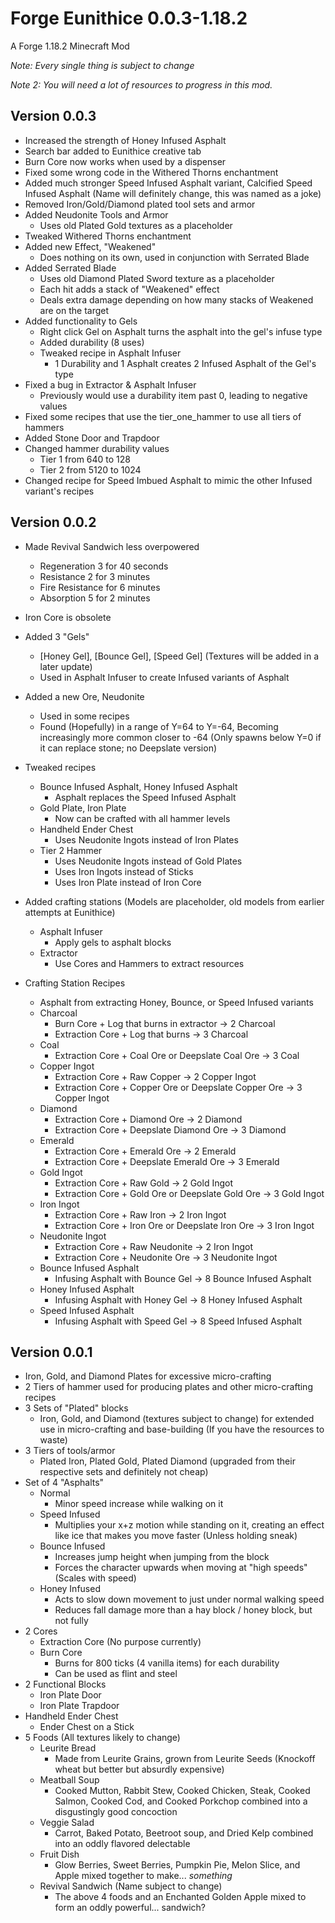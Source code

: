 # Forge Eunithice 0.0.3-1.18.2

A Forge 1.18.2 Minecraft Mod

_Note: Every single thing is subject to change_

_Note 2: You will need a lot of resources to progress in this mod._


## Version 0.0.3
- Increased the strength of Honey Infused Asphalt
- Search bar added to Eunithice creative tab
- Burn Core now works when used by a dispenser
- Fixed some wrong code in the Withered Thorns enchantment
- Added much stronger Speed Infused Asphalt variant, Calcified Speed Infused Asphalt (Name will definitely change, this was named as a joke)
- Removed Iron/Gold/Diamond plated tool sets and armor
- Added Neudonite Tools and Armor
  - Uses old Plated Gold textures as a placeholder
- Tweaked Withered Thorns enchantment
- Added new Effect, "Weakened"
  - Does nothing on its own, used in conjunction with Serrated Blade
- Added Serrated Blade
  - Uses old Diamond Plated Sword texture as a placeholder 
  - Each hit adds a stack of "Weakened" effect
  - Deals extra damage depending on how many stacks of Weakened are on the target
- Added functionality to Gels
  - Right click Gel on Asphalt turns the asphalt into the gel's infuse type
  - Added durability (8 uses)
  - Tweaked recipe in Asphalt Infuser
    - 1 Durability and 1 Asphalt creates 2 Infused Asphalt of the Gel's type
- Fixed a bug in Extractor & Asphalt Infuser
  - Previously would use a durability item past 0, leading to negative values
- Fixed some recipes that use the tier_one_hammer to use all tiers of hammers
- Added Stone Door and Trapdoor
- Changed hammer durability values
  - Tier 1 from 640 to 128
  - Tier 2 from 5120 to 1024
- Changed recipe for Speed Imbued Asphalt to mimic the other Infused variant's recipes

## Version 0.0.2
- Made Revival Sandwich less overpowered
  - Regeneration 3 for 40 seconds
  - Resistance 2 for 3 minutes
  - Fire Resistance for 6 minutes
  - Absorption 5 for 2 minutes
- Iron Core is obsolete
- Added 3 "Gels"
  - [Honey Gel], [Bounce Gel], [Speed Gel] (Textures will be added in a later update)
  - Used in Asphalt Infuser to create Infused variants of Asphalt

- Added a new Ore, Neudonite
  - Used in some recipes
  - Found (Hopefully) in a range of Y=64 to Y=-64, Becoming increasingly more common closer to -64 (Only spawns below Y=0 if it can replace stone; no Deepslate version)
- Tweaked recipes
  - Bounce Infused Asphalt, Honey Infused Asphalt
    - Asphalt replaces the Speed Infused Asphalt
  - Gold Plate, Iron Plate
    - Now can be crafted with all hammer levels
  - Handheld Ender Chest
    - Uses Neudonite Ingots instead of Iron Plates
  - Tier 2 Hammer
    - Uses Neudonite Ingots instead of Gold Plates
    - Uses Iron Ingots instead of Sticks
    - Uses Iron Plate instead of Iron Core
- Added crafting stations (Models are placeholder, old models from earlier attempts at Eunithice)
  - Asphalt Infuser
    - Apply gels to asphalt blocks
  - Extractor
    - Use Cores and Hammers to extract resources
- Crafting Station Recipes
  - Asphalt from extracting Honey, Bounce, or Speed Infused variants
  - Charcoal
    - Burn Core + Log that burns in extractor -> 2 Charcoal
    - Extraction Core + Log that burns -> 3 Charcoal
  - Coal
    - Extraction Core + Coal Ore or Deepslate Coal Ore -> 3 Coal
  - Copper Ingot
    - Extraction Core + Raw Copper -> 2 Copper Ingot
    - Extraction Core + Copper Ore or Deepslate Copper Ore -> 3 Copper Ingot
  - Diamond
    - Extraction Core + Diamond Ore -> 2 Diamond
    - Extraction Core + Deepslate Diamond Ore -> 3 Diamond
  - Emerald
    - Extraction Core + Emerald Ore -> 2 Emerald
    - Extraction Core + Deepslate Emerald Ore -> 3 Emerald
  - Gold Ingot
    - Extraction Core + Raw Gold -> 2 Gold Ingot
    - Extraction Core + Gold Ore or Deepslate Gold Ore -> 3 Gold Ingot
  - Iron Ingot
    - Extraction Core + Raw Iron -> 2 Iron Ingot
    - Extraction Core + Iron Ore or Deepslate Iron Ore -> 3 Iron Ingot
  - Neudonite Ingot
    - Extraction Core + Raw Neudonite -> 2 Iron Ingot
    - Extraction Core + Neudonite Ore -> 3 Neudonite Ingot
  - Bounce Infused Asphalt
    - Infusing Asphalt with Bounce Gel -> 8 Bounce Infused Asphalt
  - Honey Infused Asphalt
    - Infusing Asphalt with Honey Gel -> 8 Honey Infused Asphalt
  - Speed Infused Asphalt
    - Infusing Asphalt with Speed Gel -> 8 Speed Infused Asphalt

## Version 0.0.1

- Iron, Gold, and Diamond Plates for excessive micro-crafting
- 2 Tiers of hammer used for producing plates and other micro-crafting recipes
- 3 Sets of "Plated" blocks
  - Iron, Gold, and Diamond (textures subject to change) for extended use in micro-crafting and base-building (If you have the resources to waste)
- 3 Tiers of tools/armor
  - Plated Iron, Plated Gold, Plated Diamond (upgraded from their respective sets and definitely not cheap)
- Set of 4 "Asphalts"
  - Normal 
    - Minor speed increase while walking on it
  - Speed Infused
    - Multiplies your x+z motion while standing on it, creating an effect like ice that makes you move faster (Unless holding sneak)
  - Bounce Infused
    - Increases jump height when jumping from the block
    - Forces the character upwards when moving at "high speeds" (Scales with speed)
  - Honey Infused
    - Acts to slow down movement to just under normal walking speed
    - Reduces fall damage more than a hay block / honey block, but not fully
- 2 Cores
  - Extraction Core (No purpose currently)
  - Burn Core
    - Burns for 800 ticks (4 vanilla items) for each durability
    - Can be used as flint and steel
- 2 Functional Blocks
  - Iron Plate Door
  - Iron Plate Trapdoor
- Handheld Ender Chest
  - Ender Chest on a Stick
- 5 Foods (All textures likely to change)
  - Leurite Bread
    - Made from Leurite Grains, grown from Leurite Seeds (Knockoff wheat but better but absurdly expensive)
  - Meatball Soup
    - Cooked Mutton, Rabbit Stew, Cooked Chicken, Steak, Cooked Salmon, Cooked Cod, and Cooked Porkchop combined into a disgustingly good concoction
  - Veggie Salad
    - Carrot, Baked Potato, Beetroot soup, and Dried Kelp combined into an oddly flavored delectable
  - Fruit Dish
    - Glow Berries, Sweet Berries, Pumpkin Pie, Melon Slice, and Apple mixed together to make... _something_
  - Revival Sandwich (Name subject to change)
    - The above 4 foods and an Enchanted Golden Apple mixed to form an oddly powerful... sandwich?
